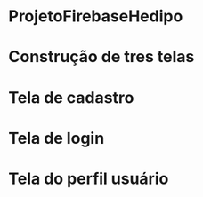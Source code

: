 # ProjetoFirebaseHedipo
# Construção de tres telas
# Tela de cadastro
# Tela de login
# Tela do perfil usuário
